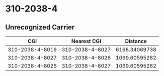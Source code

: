 # 310-2038-4
## Unrecognized Carrier


| CGI | Nearest CGI | Distance |
|-----|-------------|----------|
| 310-2038-4-8019 | 310-2038-4-8027 | 6168.34069738 |
| 310-2038-4-8027 | 310-2038-4-8026 | 1069.60595282 |
| 310-2038-4-8026 | 310-2038-4-8027 | 1069.60595282 |
